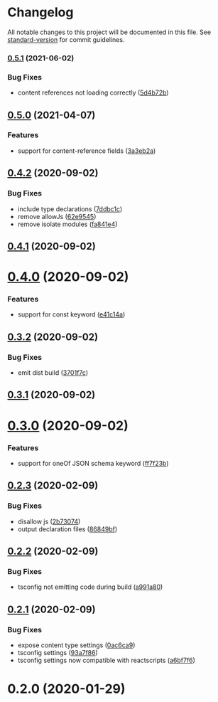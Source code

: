 # Changelog

All notable changes to this project will be documented in this file. See [standard-version](https://github.com/conventional-changelog/standard-version) for commit guidelines.

### [0.5.1](https://github.com/techiedarren/unofficial-dynamic-content-ui/compare/v0.5.0...v0.5.1) (2021-06-02)


### Bug Fixes

* content references not loading correctly ([5d4b72b](https://github.com/techiedarren/unofficial-dynamic-content-ui/commit/5d4b72b4c080699446dc36bd7626df884c49ba82))

## [0.5.0](https://github.com/techiedarren/unofficial-dynamic-content-ui/compare/v0.4.2...v0.5.0) (2021-04-07)


### Features

* support for content-reference fields ([3a3eb2a](https://github.com/techiedarren/unofficial-dynamic-content-ui/commit/3a3eb2a7127f8e43ebe97c33d6df2c4c5fab8331))

<a name="0.4.2"></a>
## [0.4.2](https://github.com/techiedarren/unofficial-dynamic-content-ui/compare/v0.4.1...v0.4.2) (2020-09-02)


### Bug Fixes

* include type declarations ([7ddbc1c](https://github.com/techiedarren/unofficial-dynamic-content-ui/commit/7ddbc1c))
* remove allowJs ([62e9545](https://github.com/techiedarren/unofficial-dynamic-content-ui/commit/62e9545))
* remove isolate modules ([fa841e4](https://github.com/techiedarren/unofficial-dynamic-content-ui/commit/fa841e4))



<a name="0.4.1"></a>
## [0.4.1](https://github.com/techiedarren/unofficial-dynamic-content-ui/compare/v0.4.0...v0.4.1) (2020-09-02)



<a name="0.4.0"></a>
# [0.4.0](https://github.com/techiedarren/unofficial-dynamic-content-ui/compare/v0.3.2...v0.4.0) (2020-09-02)


### Features

* support for const keyword ([e41c14a](https://github.com/techiedarren/unofficial-dynamic-content-ui/commit/e41c14a))



<a name="0.3.2"></a>
## [0.3.2](https://github.com/techiedarren/unofficial-dynamic-content-ui/compare/v0.3.1...v0.3.2) (2020-09-02)


### Bug Fixes

* emit dist build ([3701f7c](https://github.com/techiedarren/unofficial-dynamic-content-ui/commit/3701f7c))



<a name="0.3.1"></a>
## [0.3.1](https://github.com/techiedarren/unofficial-dynamic-content-ui/compare/v0.3.0...v0.3.1) (2020-09-02)



<a name="0.3.0"></a>
# [0.3.0](https://github.com/techiedarren/unofficial-dynamic-content-ui/compare/v0.2.3...v0.3.0) (2020-09-02)


### Features

* support for oneOf JSON schema keyword ([ff7f23b](https://github.com/techiedarren/unofficial-dynamic-content-ui/commit/ff7f23b))



<a name="0.2.3"></a>
## [0.2.3](https://github.com/techiedarren/unofficial-dynamic-content-ui/compare/v0.2.2...v0.2.3) (2020-02-09)


### Bug Fixes

* disallow js ([2b73074](https://github.com/techiedarren/unofficial-dynamic-content-ui/commit/2b73074))
* output declaration files ([86849bf](https://github.com/techiedarren/unofficial-dynamic-content-ui/commit/86849bf))



<a name="0.2.2"></a>
## [0.2.2](https://github.com/techiedarren/unofficial-dynamic-content-ui/compare/v0.2.1...v0.2.2) (2020-02-09)


### Bug Fixes

* tsconfig not emitting code during build ([a991a80](https://github.com/techiedarren/unofficial-dynamic-content-ui/commit/a991a80))



<a name="0.2.1"></a>
## [0.2.1](https://github.com/techiedarren/unofficial-dynamic-content-ui/compare/v0.2.0...v0.2.1) (2020-02-09)


### Bug Fixes

* expose content type settings ([0ac6ca9](https://github.com/techiedarren/unofficial-dynamic-content-ui/commit/0ac6ca9))
* tsconfig settings ([93a7f86](https://github.com/techiedarren/unofficial-dynamic-content-ui/commit/93a7f86))
* tsconfig settings now compatible with reactscripts ([a6bf7f6](https://github.com/techiedarren/unofficial-dynamic-content-ui/commit/a6bf7f6))



<a name="0.2.0"></a>
# 0.2.0 (2020-01-29)
